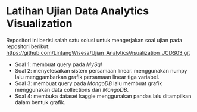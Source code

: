 # Latihan Ujian Data Analytics Visualization

Repositori ini berisi salah satu solusi untuk mengerjakan soal ujian pada repositori berikut:
https://github.com/LintangWisesa/Ujian_AnalyticsVisualization_JCDS03.git

* Soal 1: membuat query pada _MySql_
* Soal 2: menyelesaikan sistem persamaan linear. menggunakan numpy lalu menggambarkan grafik persamaan linear tiga variabel.
* Soal 3: membuat query pada _MongoDB_ lalu membuat grafik menggunakan data collections dari _MongoDB_.
* Soal 4: membuka dataset kaggle menggunakan pandas lalu ditampilkan dalam bentuk grafik.